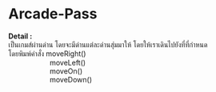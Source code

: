 # Arcade-Pass

<b>Detail : </b><br>
เป็นเกมส์ผ่านด่าน โดยจะมีด่านแต่ละด่านสุ่มมาให้ โดยให้เราเดินไปยังที่ที่กำหนด<br>
โดยพิมพ์คำสั่ง moveRight()<br>
&nbsp;&nbsp;&nbsp;&nbsp;&nbsp;&nbsp;&nbsp;&nbsp;&nbsp;&nbsp;&nbsp;&nbsp;&nbsp;&nbsp;&nbsp;&nbsp;&nbsp;&nbsp;&nbsp;&nbsp;&nbsp;moveLeft()<br>
&nbsp;&nbsp;&nbsp;&nbsp;&nbsp;&nbsp;&nbsp;&nbsp;&nbsp;&nbsp;&nbsp;&nbsp;&nbsp;&nbsp;&nbsp;&nbsp;&nbsp;&nbsp;&nbsp;&nbsp;&nbsp;moveOn()<br>
&nbsp;&nbsp;&nbsp;&nbsp;&nbsp;&nbsp;&nbsp;&nbsp;&nbsp;&nbsp;&nbsp;&nbsp;&nbsp;&nbsp;&nbsp;&nbsp;&nbsp;&nbsp;&nbsp;&nbsp;&nbsp;moveDown()<br>

